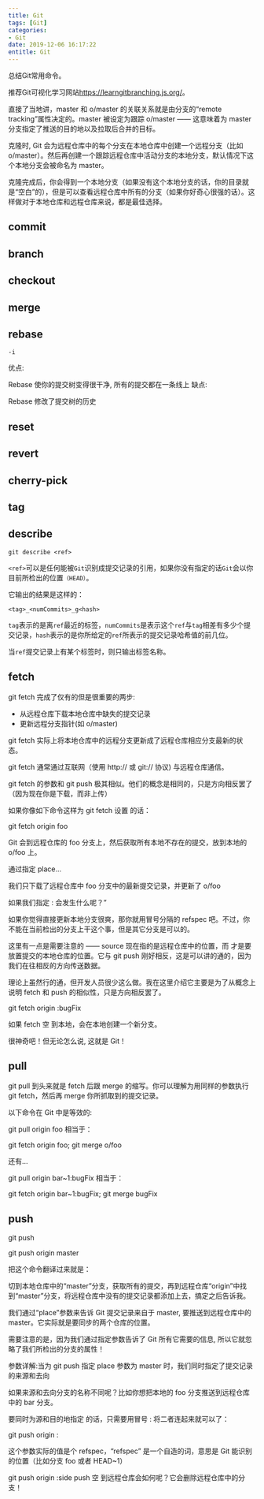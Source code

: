 ```yaml
---
title: Git
tags: [Git]
categories:
- Git
date: 2019-12-06 16:17:22
entitle: Git
---
```


总结Git常用命令。

推荐Git可视化学习网站<https://learngitbranching.js.org/>。

<!--more-->


直接了当地讲，master 和 o/master 的关联关系就是由分支的“remote tracking”属性决定的。master 被设定为跟踪 o/master —— 这意味着为 master 分支指定了推送的目的地以及拉取后合并的目标。

克隆时, Git 会为远程仓库中的每个分支在本地仓库中创建一个远程分支（比如 o/master）。然后再创建一个跟踪远程仓库中活动分支的本地分支，默认情况下这个本地分支会被命名为 master。

克隆完成后，你会得到一个本地分支（如果没有这个本地分支的话，你的目录就是“空白”的），但是可以查看远程仓库中所有的分支（如果你好奇心很强的话）。这样做对于本地仓库和远程仓库来说，都是最佳选择。



## commit

## branch

## checkout

## merge

## rebase


`-i`

优点:


Rebase 使你的提交树变得很干净, 所有的提交都在一条线上
缺点:

Rebase 修改了提交树的历史

## reset

## revert

## cherry-pick


## tag

## describe

```git
git describe <ref>
```

``<ref>``可以是任何能被`Git`识别成提交记录的引用，如果你没有指定的话`Git`会以你目前所检出的位置``（HEAD）``。

它输出的结果是这样的：

```
<tag>_<numCommits>_g<hash>
```

`tag`表示的是离`ref`最近的标签，`numCommits`是表示这个`ref`与`tag`相差有多少个提交记录，`hash`表示的是你所给定的`ref`所表示的提交记录哈希值的前几位。

当`ref`提交记录上有某个标签时，则只输出标签名称。


## fetch

git fetch 完成了仅有的但是很重要的两步:

* 从远程仓库下载本地仓库中缺失的提交记录
* 更新远程分支指针(如 o/master)


git fetch 实际上将本地仓库中的远程分支更新成了远程仓库相应分支最新的状态。

git fetch 通常通过互联网（使用 http:// 或 git:// 协议) 与远程仓库通信。

git fetch 的参数和 git push 极其相似。他们的概念是相同的，只是方向相反罢了（因为现在你是下载，而非上传）

如果你像如下命令这样为 git fetch 设置 <place> 的话：

git fetch origin foo

Git 会到远程仓库的 foo 分支上，然后获取所有本地不存在的提交，放到本地的 o/foo 上。

通过指定 place...

我们只下载了远程仓库中 foo 分支中的最新提交记录，并更新了 o/foo


如果我们指定 <source>:<destination> 会发生什么呢？”

如果你觉得直接更新本地分支很爽，那你就用冒号分隔的 refspec 吧。不过，你不能在当前检出的分支上干这个事，但是其它分支是可以的。

这里有一点是需要注意的 —— source 现在指的是远程仓库中的位置，而 <destination> 才是要放置提交的本地仓库的位置。它与 git push 刚好相反，这是可以讲的通的，因为我们在往相反的方向传送数据。

理论上虽然行的通，但开发人员很少这么做。我在这里介绍它主要是为了从概念上说明 fetch 和 push 的相似性，只是方向相反罢了。

git fetch origin :bugFix

如果 fetch 空 <source> 到本地，会在本地创建一个新分支。

很神奇吧！但无论怎么说, 这就是 Git！

## pull
git pull 到头来就是 fetch 后跟 merge 的缩写。你可以理解为用同样的参数执行 git fetch，然后再 merge 你所抓取到的提交记录。

以下命令在 Git 中是等效的:

git pull origin foo 相当于：

git fetch origin foo; git merge o/foo

还有...

git pull origin bar~1:bugFix 相当于：

git fetch origin bar~1:bugFix; git merge bugFix




## push

git push <remote> <place>

git push origin master

把这个命令翻译过来就是：

切到本地仓库中的“master”分支，获取所有的提交，再到远程仓库“origin”中找到“master”分支，将远程仓库中没有的提交记录都添加上去，搞定之后告诉我。

我们通过“place”参数来告诉 Git 提交记录来自于 master, 要推送到远程仓库中的 master。它实际就是要同步的两个仓库的位置。

需要注意的是，因为我们通过指定参数告诉了 Git 所有它需要的信息, 所以它就忽略了我们所检出的分支的属性！


<place>参数详解:当为 git push 指定 place 参数为 master 时，我们同时指定了提交记录的来源和去向


 如果来源和去向分支的名称不同呢？比如你想把本地的 foo 分支推送到远程仓库中的 bar 分支。

 要同时为源和目的地指定 <place> 的话，只需要用冒号 : 将二者连起来就可以了：

git push origin <source>:<destination>

这个参数实际的值是个 refspec，“refspec” 是一个自造的词，意思是 Git 能识别的位置（比如分支 foo 或者 HEAD~1）



git push origin :side
 push 空 <source> 到远程仓库会如何呢？它会删除远程仓库中的分支！
